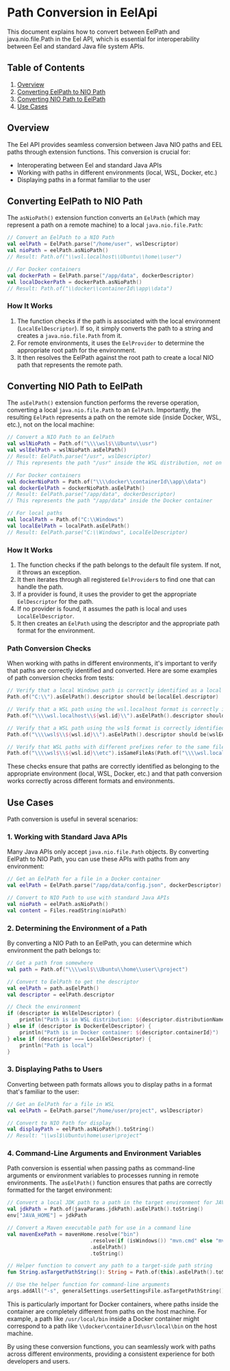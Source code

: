 # Path Conversion in EelApi

This document explains how to convert between EelPath and java.nio.file.Path in the Eel API, which is essential for interoperability between Eel and standard Java file system APIs.

## Table of Contents

1. [Overview](#overview)
2. [Converting EelPath to NIO Path](#converting-eelpath-to-nio-path)
3. [Converting NIO Path to EelPath](#converting-nio-path-to-eelpath)
4. [Use Cases](#use-cases)

## Overview

The Eel API provides seamless conversion between Java NIO paths and EEL paths through extension functions. This conversion is crucial for:

- Interoperating between Eel and standard Java APIs
- Working with paths in different environments (local, WSL, Docker, etc.)
- Displaying paths in a format familiar to the user

## Converting EelPath to NIO Path

The `asNioPath()` extension function converts an `EelPath` (which may represent a path on a remote machine) to a local `java.nio.file.Path`:

```kotlin
// Convert an EelPath to a NIO Path
val eelPath = EelPath.parse("/home/user", wslDescriptor)
val nioPath = eelPath.asNioPath()
// Result: Path.of("\\wsl.localhost\\Ubuntu\\home\\user")

// For Docker containers
val dockerPath = EelPath.parse("/app/data", dockerDescriptor)
val localDockerPath = dockerPath.asNioPath()
// Result: Path.of("\\docker\\containerId\\app\\data")
```

### How It Works

1. The function checks if the path is associated with the local environment (`LocalEelDescriptor`). If so, it simply converts the path to a string and creates a `java.nio.file.Path` from it.
2. For remote environments, it uses the `EelProvider` to determine the appropriate root path for the environment.
3. It then resolves the EelPath against the root path to create a local NIO path that represents the remote path.

## Converting NIO Path to EelPath

The `asEelPath()` extension function performs the reverse operation, converting a local `java.nio.file.Path` to an `EelPath`. Importantly, the resulting `EelPath` represents a path on the remote side (inside Docker, WSL, etc.), not on the local machine:

```kotlin
// Convert a NIO Path to an EelPath
val wslNioPath = Path.of("\\\\wsl$\\Ubuntu\\usr")
val wslEelPath = wslNioPath.asEelPath()
// Result: EelPath.parse("/usr", wslDescriptor)
// This represents the path "/usr" inside the WSL distribution, not on the local machine

// For Docker containers
val dockerNioPath = Path.of("\\\\docker\\containerId\\app\\data")
val dockerEelPath = dockerNioPath.asEelPath()
// Result: EelPath.parse("/app/data", dockerDescriptor)
// This represents the path "/app/data" inside the Docker container

// For local paths
val localPath = Path.of("C:\\Windows")
val localEelPath = localPath.asEelPath()
// Result: EelPath.parse("C:\\Windows", LocalEelDescriptor)
```

### How It Works

1. The function checks if the path belongs to the default file system. If not, it throws an exception.
2. It then iterates through all registered `EelProvider`s to find one that can handle the path.
3. If a provider is found, it uses the provider to get the appropriate `EelDescriptor` for the path.
4. If no provider is found, it assumes the path is local and uses `LocalEelDescriptor`.
5. It then creates an `EelPath` using the descriptor and the appropriate path format for the environment.

### Path Conversion Checks

When working with paths in different environments, it's important to verify that paths are correctly identified and converted. Here are some examples of path conversion checks from tests:

```kotlin
// Verify that a local Windows path is correctly identified as a local path
Path.of("C:\\").asEelPath().descriptor should be(localEel.descriptor)

// Verify that a WSL path using the wsl.localhost format is correctly identified as a WSL path
Path.of("\\\\wsl.localhost\\${wsl.id}\\").asEelPath().descriptor should be(wslEelApi.descriptor)

// Verify that a WSL path using the wsl$ format is correctly identified as a WSL path
Path.of("\\\\wsl$\\${wsl.id}\\").asEelPath().descriptor should be(wslEelApi.descriptor)

// Verify that WSL paths with different prefixes refer to the same file
Path.of("\\\\wsl$\\${wsl.id}\\etc").isSameFileAs(Path.of("\\\\wsl.localhost\\${wsl.id}\\etc")) should be(true)
```

These checks ensure that paths are correctly identified as belonging to the appropriate environment (local, WSL, Docker, etc.) and that path conversion works correctly across different formats and environments.

## Use Cases

Path conversion is useful in several scenarios:

### 1. Working with Standard Java APIs

Many Java APIs only accept `java.nio.file.Path` objects. By converting EelPath to NIO Path, you can use these APIs with paths from any environment:

```kotlin
// Get an EelPath for a file in a Docker container
val eelPath = EelPath.parse("/app/data/config.json", dockerDescriptor)

// Convert to NIO Path to use with standard Java APIs
val nioPath = eelPath.asNioPath()
val content = Files.readString(nioPath)
```

### 2. Determining the Environment of a Path

By converting a NIO Path to an EelPath, you can determine which environment the path belongs to:

```kotlin
// Get a path from somewhere
val path = Path.of("\\\\wsl$\\Ubuntu\\home\\user\\project")

// Convert to EelPath to get the descriptor
val eelPath = path.asEelPath()
val descriptor = eelPath.descriptor

// Check the environment
if (descriptor is WslEelDescriptor) {
    println("Path is in WSL distribution: ${descriptor.distributionName}")
} else if (descriptor is DockerEelDescriptor) {
    println("Path is in Docker container: ${descriptor.containerId}")
} else if (descriptor === LocalEelDescriptor) {
    println("Path is local")
}
```

### 3. Displaying Paths to Users

Converting between path formats allows you to display paths in a format that's familiar to the user:

```kotlin
// Get an EelPath for a file in WSL
val eelPath = EelPath.parse("/home/user/project", wslDescriptor)

// Convert to NIO Path for display
val displayPath = eelPath.asNioPath().toString()
// Result: "\\wsl$\Ubuntu\home\user\project"
```

### 4. Command-Line Arguments and Environment Variables

Path conversion is essential when passing paths as command-line arguments or environment variables to processes running in remote environments. The `asEelPath()` function ensures that paths are correctly formatted for the target environment:

```kotlin
// Convert a local JDK path to a path in the target environment for JAVA_HOME
val jdkPath = Path.of(javaParams.jdkPath).asEelPath().toString()
env["JAVA_HOME"] = jdkPath

// Convert a Maven executable path for use in a command line
val mavenExePath = mavenHome.resolve("bin")
                           .resolve(if (isWindows()) "mvn.cmd" else "mvn")
                           .asEelPath()
                           .toString()

// Helper function to convert any path to a target-side path string
fun String.asTargetPathString(): String = Path.of(this).asEelPath().toString()

// Use the helper function for command-line arguments
args.addAll("-s", generalSettings.userSettingsFile.asTargetPathString())
```

This is particularly important for Docker containers, where paths inside the container are completely different from paths on the host machine. For example, a path like `/usr/local/bin` inside a Docker container might correspond to a path like `\\docker\containerId\usr\local\bin` on the host machine.

By using these conversion functions, you can seamlessly work with paths across different environments, providing a consistent experience for both developers and users.